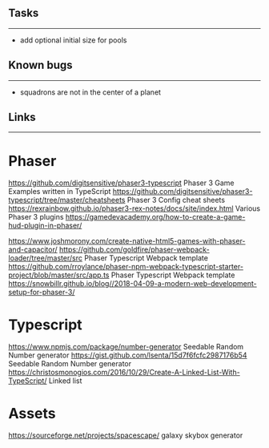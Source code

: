 ## Tasks
------------
- add optional initial size for pools


## Known bugs
------------
- squadrons are not in the center of a planet

## Links
------------

# Phaser
https://github.com/digitsensitive/phaser3-typescript  Phaser 3 Game Examples written in TypeScript
https://github.com/digitsensitive/phaser3-typescript/tree/master/cheatsheets Phaser 3 Config cheat sheets
https://rexrainbow.github.io/phaser3-rex-notes/docs/site/index.html Various Phaser 3 plugins
https://gamedevacademy.org/how-to-create-a-game-hud-plugin-in-phaser/

https://www.joshmorony.com/create-native-html5-games-with-phaser-and-capacitor/
https://github.com/goldfire/phaser-webpack-loader/tree/master/src Phaser Typescript Webpack template
https://github.com/rroylance/phaser-npm-webpack-typescript-starter-project/blob/master/src/app.ts Phaser Typescript Webpack template
https://snowbillr.github.io/blog//2018-04-09-a-modern-web-development-setup-for-phaser-3/


# Typescript
https://www.npmjs.com/package/number-generator Seedable Random Number generator
https://gist.github.com/lsenta/15d7f6fcfc2987176b54 Seedable Random Number generator
https://christosmonogios.com/2016/10/29/Create-A-Linked-List-With-TypeScript/ Linked list




# Assets
https://sourceforge.net/projects/spacescape/ galaxy skybox generator
